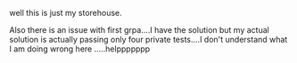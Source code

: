  well this is just my storehouse. 

 
Also there is an issue with first grpa....I have the solution but my actual solution is actually passing only four private tests....I don't understand what I am doing wrong here
.....helppppppp